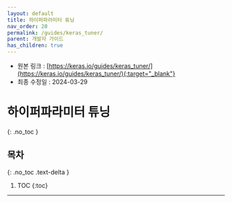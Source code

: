 ```yaml
---
layout: default
title: 하이퍼파라미터 튜닝
nav_order: 20
permalink: /guides/keras_tuner/
parent: 개발자 가이드
has_children: true
---
```


* 원본 링크 : [https://keras.io/guides/keras_tuner/](https://keras.io/guides/keras_tuner/){:target="_blank"}
* 최종 수정일 : 2024-03-29

# 하이퍼파라미터 튜닝
{: .no_toc }

## 목차
{: .no_toc .text-delta }

1. TOC
{:toc}

---